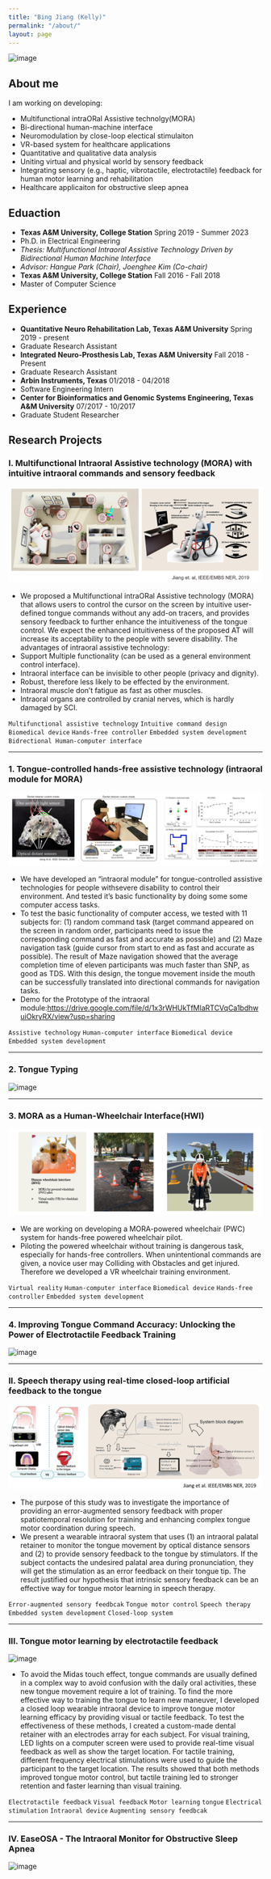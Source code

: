 ```yaml
---
title: "Bing Jiang (Kelly)"
permalink: "/about/"
layout: page
---
```

![image](https://user-images.githubusercontent.com/47716688/222046522-af9ced59-849d-4640-9132-368eeabff5ba.png)


## About me

I am working on developing: 
- Multifunctional intraORal Assistive technolgy(MORA)
- Bi-directional human-machine interface
- Neuromodulation by close-loop electical stimulaiton
- VR-based system for healthcare applications
- Quantitative and qualitative data analysis
- Uniting virtual and physical world by sensory feedback 
- Integrating sensory (e.g., haptic, vibrotactile, electrotactile) feedback for human motor learning and rehabilitation
- Healthcare applicaiton for obstructive sleep apnea

## Eduaction

- **Texas A&M University, College Station**        Spring 2019 - Summer 2023
- Ph.D. in Electrical Engineering
- *Thesis: Multifunctional Intraoral Assistive Technology Driven by Bidirectional Human Machine Interface* 
- *Advisor: Hangue Park (Chair), Joenghee Kim (Co-chair)*
- **Texas A&M University, College Station**			Fall 2016 - Fall 2018
- Master of Computer Science	


## Experience

- **Quantitative Neuro Rehabilitation Lab, Texas A&M University**    	 			Spring 2019 - present
- Graduate Research Assistant
- **Integrated Neuro-Prosthesis Lab, Texas A&M University**   	  		 			   Fall 2018 - Present
- Graduate Research Assistant
- **Arbin Instruments, Texas**										    			                           01/2018 - 04/2018
- Software Engineering Intern
- **Center for Bioinformatics and Genomic Systems Engineering, Texas A&M University**		07/2017 - 10/2017
- Graduate Student Researcher 

## Research Projects

### I. Multifunctional Intraoral Assistive technology (MORA) with intuitive intraoral commands and sensory feedback

> 
![image](assets/2_MORA.PNG)

- We proposed a Multifunctional intraORal Assistive technology (MORA) that allows users to control the cursor on the screen by intuitive user-defined tongue commands
without any add-on tracers, and provides sensory feedback to further enhance the intuitiveness of the tongue control. We expect the enhanced intuitiveness of the
proposed AT will increase its acceptability to the people with severe disability. 
The advantages of intraoral assistive technology:
- Support Multiple functionality (can be used as a general environment control interface).
- Intraoral interface can be invisible to other people (privacy and dignity).
- Robust, therefore less likely to be effected by the environment.
- Intraoral muscle don’t fatigue as fast as other muscles.
- Intraoral organs are controlled by cranial nerves, which is hardly damaged by SCI.


`Multifunctional assistive technology` `Intuitive command design`  `Biomedical device` `Hands-free controller` `Embedded system development` `Bidrectional Human-computer interface`

---
### 1. Tongue-controlled hands-free assistive technology (intraoral module for MORA)
> 
![image](1_MORA.png)

- We have developed an “intraoral module” for tongue-controlled assistive technologies for people withsevere disability to control their environment. And tested it’s basic functionality by doing some some computer access tasks.
- To test the basic functionality of computer access, we tested with 11 subjects for: (1) random command task (target command appeared on the screen in random order, participants need to issue the corresponding command as fast and accurate as possible) and (2) Maze navigation task (guide cursor from start to end as fast and accurate as possible). The result of Maze navigation showed that the average completion time of eleven participants was much faster than SNP, as good as TDS. With this design, the tongue movement inside the mouth can be successfully translated into directional commands for navigation tasks.
- Demo for the Prototype of the intraoral module:https://drive.google.com/file/d/1x3rWHUkTfMlaRTCVqCa1bdhwuiOkryRX/view?usp=sharing

`Assistive technology` `Human-computer interface` `Biomedical device`  `Embedded system development`

---
### 2. Tongue Typing
![image](https://user-images.githubusercontent.com/47716688/216877792-f9dc553f-f133-4010-85de-678d5fec4e49.png)

---
### 3. MORA as a Human-Wheelchair Interface(HWI)
 
![image](assets/HWI.PNG)

 
- We are working on developing a MORA-powered wheelchair (PWC) system for hands-free powered wheelchair pilot.
- Piloting the powered wheelchair without training is dangerous task, especially for hands-free controllers. When unintentional commands are given, a novice user may Colliding with Obstacles and get injured. Therefore we developed a VR wheelchair training environment.

`Virtual reality` `Human-computer interface` `Biomedical device` `Hands-free controller` `Embedded system development`

---
### 4. Improving Tongue Command Accuracy: Unlocking the Power of Electrotactile Feedback Training
![image](https://user-images.githubusercontent.com/47716688/219388918-ba0fd0e3-9543-4f59-a97e-61cc7d6caa98.png)

---
### II. Speech therapy using real-time closed-loop artificial feedback to the tongue 
 
![image](assets/Speech_therapy.PNG)
 
- The purpose of this study was to investigate the importance of providing an error-augmented sensory feedback with proper spatiotemporal resolution for training and enhancing complex tongue motor coordination during speech. 
- We present a wearable intraoral system that uses (1) an intraoral palatal retainer to monitor the tongue movement by optical distance sensors and (2) to provide sensory feedback to the tongue by stimulators. If the subject contacts the undesired palatal area during pronunciation, they will get the stimulation as an error feedback on their tongue tip. The result justified our hypothesis that intrinsic sensory feedback can be an effective way for tongue motor learning in speech therapy.

`Error-augmented sensory feedbcak` `Tongue motor control` `Speech therapy` `Embedded system development` `Closed-loop system`

---
### III. Tongue motor learning by electrotactile feedback 

![image](https://user-images.githubusercontent.com/47716688/217036532-b7246df9-5078-443f-a269-7ac71d1305f5.png)

- To avoid the Midas touch effect, tongue commands are usually defined in a complex way to avoid confusion with the daily oral activities, these new tongue movement require a lot of training. To find the more effective way to training the tongue to learn new maneuver, I developed a closed loop wearable intraoral device to improve tongue motor learning efficacy by providing visual or tactile feedback. To test the effectiveness of these methods, I created a custom-made dental retainer with an electrodes array for each subject. For visual training, LED lights on a computer screen were used to provide real-time visual feedback as well as show the target location. For tactile training, different frequency electrical stimulations were used to guide the participant to the target location. The results showed that both methods improved tongue motor control, but tactile training led to stronger retention and faster learning than visual training.

`Electrotactile feedback` `Visual feedback` `Motor learning` `tongue` `Electrical stimulation` `Intraoral device` `Augmenting sensory feedbcak` 

---

### IV. EaseOSA - The Intraoral Monitor for Obstructive Sleep Apnea
![image](https://user-images.githubusercontent.com/47716688/219388819-dd760d82-9a7d-4d21-a144-f6d24c700b34.png)

